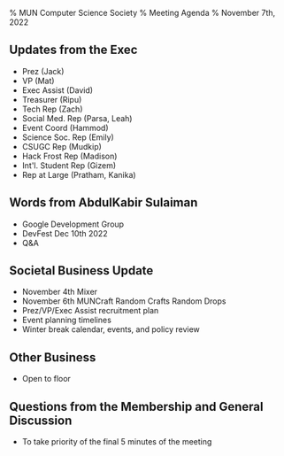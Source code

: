 % MUN Computer Science Society
% Meeting Agenda
% November  7th, 2022

## Updates from the Exec

* Prez (Jack)
* VP (Mat)
* Exec Assist (David)
* Treasurer (Ripu)
* Tech Rep (Zach)
* Social Med. Rep (Parsa, Leah)
* Event Coord (Hammod)
* Science Soc. Rep (Emily)
* CSUGC Rep (Mudkip)
* Hack Frost Rep (Madison)
* Int'l. Student Rep (Gizem)
* Rep at Large (Pratham, Kanika)

## Words from AbdulKabir Sulaiman

* Google Development Group
* DevFest Dec 10th 2022
* Q&A

## Societal Business Update

* November 4th Mixer
* November 6th MUNCraft Random Crafts Random Drops
* Prez/VP/Exec Assist recruitment plan
* Event planning timelines
* Winter break calendar, events, and policy review

## Other Business

* Open to floor

## Questions from the Membership and General Discussion

* To take priority of the final 5 minutes of the meeting
